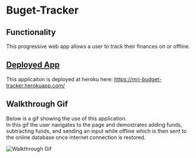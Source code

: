 # Buget-Tracker

## Functionality 

This progressive web app allows a user to track their finances on or offline.

## [Deployed App](https://mrj-budget-tracker.herokuapp.com/)

This applicaiton is deployed at heroku here: https://mrj-budget-tracker.herokuapp.com/

## Walkthrough Gif 

Below is a gif showing the use of this application.  
In this gif the user navigates to the page and demostrates adding funds, subtracting funds, and sending an input while offline which is then sent to the online database once internet connection is restored.

![Walkthrough Gif](https://github.com/MatthewRonaldJohnson/Buget-Tracker/blob/main/README-Assets/Budget%20Tracker%20Gif.gif?raw=true)

